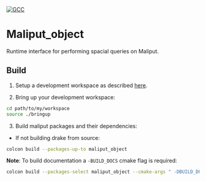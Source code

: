 
[![GCC](https://github.com/ToyotaResearchInstitute/maliput_object/actions/workflows/build.yml/badge.svg)](https://github.com/ToyotaResearchInstitute/maliput_object/actions/workflows/build.yml)

# Maliput_object

Runtime interface for performing spacial queries on Maliput.

## Build

1. Setup a development workspace as described [here](https://github.com/ToyotaResearchInstitute/maliput_documentation/blob/main/docs/installation_quickstart.rst).

2. Bring up your development workspace:

```sh
cd path/to/my/workspace
source ./bringup
```

3. Build maliput packages and their dependencies:

  - If not building drake from source:

   ```sh
   colcon build --packages-up-to maliput_object
   ```

  **Note**: To build documentation a `-BUILD_DOCS` cmake flag is required:
  ```sh
  colcon build --packages-select maliput_object --cmake-args " -DBUILD_DOCS=On"
  ```
